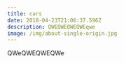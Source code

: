 ```yaml
---
title: cars
date: 2018-04-23T21:06:37.596Z
description: QWEQWEQWEQWEqwe
image: /img/about-single-origin.jpg
---
```

QWeQWEQWEQWe
